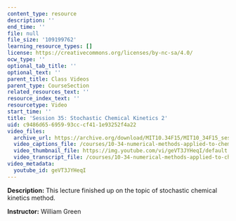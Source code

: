 ```yaml
---
content_type: resource
description: ''
end_time: ''
file: null
file_size: '109199762'
learning_resource_types: []
license: https://creativecommons.org/licenses/by-nc-sa/4.0/
ocw_type: ''
optional_tab_title: ''
optional_text: ''
parent_title: Class Videos
parent_type: CourseSection
related_resources_text: ''
resource_index_text: ''
resourcetype: Video
start_time: ''
title: 'Session 35: Stochastic Chemical Kinetics 2'
uid: c9486d65-6959-93cc-cf41-1e93252f4a22
video_files:
  archive_url: https://archive.org/download/MIT10.34F15/MIT10_34F15_ses35_300k.mp4
  video_captions_file: /courses/10-34-numerical-methods-applied-to-chemical-engineering-fall-2015/9f06e223773e5b4888e27ec5153b00cb_geVT3JYHeqI.vtt
  video_thumbnail_file: https://img.youtube.com/vi/geVT3JYHeqI/default.jpg
  video_transcript_file: /courses/10-34-numerical-methods-applied-to-chemical-engineering-fall-2015/a070c55f532aed14c5e88165a47f480c_geVT3JYHeqI.pdf
video_metadata:
  youtube_id: geVT3JYHeqI
---
```


**Description:** This lecture finished up on the topic of stochastic chemical kinetics method.

**Instructor:** William Green

